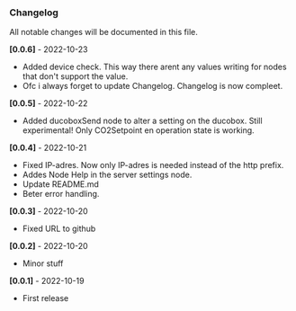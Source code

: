 ### Changelog
All notable changes will be documented in this file.

**[0.0.6]** - 2022-10-23
- Added device check. This way there arent any values writing for nodes that don't support the value. 
- Ofc i always forget to update Changelog. Changelog is now compleet. 

**[0.0.5]** - 2022-10-22
- Added ducoboxSend node to alter a setting on the ducobox. Still experimental! Only CO2Setpoint en operation state is working. 

**[0.0.4]** - 2022-10-21
- Fixed IP-adres. Now only IP-adres is needed instead of the http prefix. 
- Addes Node Help in the server settings node. 
- Update README.md
- Beter error handling. 

**[0.0.3]** - 2022-10-20
- Fixed URL to github

**[0.0.2]** - 2022-10-20
- Minor stuff

**[0.0.1]** - 2022-10-19
- First release
